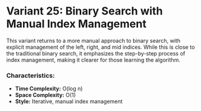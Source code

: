 # Variant 25: Binary Search with Manual Index Management

This variant returns to a more manual approach to binary search, with explicit management of the left, right, and mid indices. While this is close to the traditional binary search, it emphasizes the step-by-step process of index management, making it clearer for those learning the algorithm.

### Characteristics:
- **Time Complexity:** O(log n)
- **Space Complexity:** O(1)
- **Style:** Iterative, manual index management
